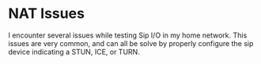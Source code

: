 # NAT Issues

I encounter several issues while testing Sip I/O in my home network. 
This issues are very common, and can all be solve by properly configure
the sip device indicating a STUN, ICE, or TURN.
